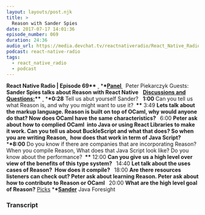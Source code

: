 ```yaml
---
layout: layouts/post.njk
title: >
  Reason with Sander Spies
date: 2017-07-17 14:01:36
episode_number: 069
duration: 24:36
audio_url: https://media.devchat.tv/reactnativeradio/React_Native_Radio_Episode_69.mp3
podcast: react-native-radio
tags:
  - react_native_radio
  - podcast
---
```


**React Native Radio | Episode 69\*\*** <u> </u> \***\*<u>Panel </u>** &nbsp; Peter Piekarczyk Guests: **Sander Spies talks about Reason with React Native** &nbsp; **<u>Discussions and Questions:</u>\*\*** <u> </u> \***\*0:28** Tell us abut yourself Sander? &nbsp; **1:00** Can you tell us what Reason is, and why you might want to use it? **&nbsp;\*\*** 3:49 **Lets talk about the markup language. Reason is built on top of OCaml, why would anyone do that? Now does OCaml have the same characteristics? &nbsp;** 6:00 **Peter ask about how to complied OCaml&nbsp; into Java or using React Libraries to make it work. Can you tell us about BuckleScript and what that does? So when you are writing Reason,&nbsp; how does that work in term of Java Script?** &nbsp; \***\*8:00** Do you know if there are companies that are incorporating Reason?&nbsp; When you compile Reason, What does that Java Script look like? Do you know about the performance? **&nbsp;\*\*** 12:00 **Can you give us a high level over view of the benefits of this type system? &nbsp;** 14:40 **Let talk about the uses cases of Reason?&nbsp; How does it compile? &nbsp;** 18:00 **Are there resources listeners can check out? Peter ask about learning Reason. Peter ask about how to contribute to Reason or OCaml &nbsp;** 20:00 **What are the high level goal of Reason?** <u>Picks</u> \***\*<u>Sander</u>** Java Foresight

### Transcript
